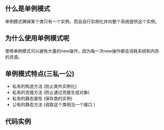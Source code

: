 ## 什么是单例模式
单例模式确保某个类只有一个实例，而且自行实例化并向整个系统提供这个实例。

## 为什么使用单例模式呢
使用单例模式可以避免大量的new操作。因为每一次new操作都会消耗系统和内存的资源。

## 单例模式特点(三私一公)
* 私有的构造方法 (防止类外实例化)
* 私有的克隆方法 (防止通过克隆生成对象)
* 私有的静态属性 (保存类的实例)
* 公有的静态方法 (调取这个类相当一个接口 )

## 代码实例